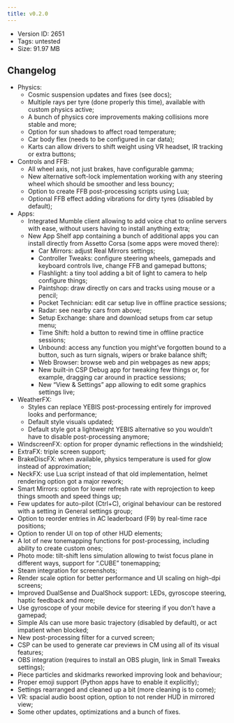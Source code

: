 ```yaml
---
title: v0.2.0
---
```


*   Version ID: 2651
*   Tags: untested
*   Size: 91.97 MB

## Changelog

*   Physics:
    *   Cosmic suspension updates and fixes (see docs);
    *   Multiple rays per tyre (done properly this time), available with custom physics active;
    *   A bunch of physics core improvements making collisions more stable and more;
    *   Option for sun shadows to affect road temperature;
    *   Car body flex (needs to be configured in car data);
    *   Karts can allow drivers to shift weight using VR headset, IR tracking or extra buttons;
*   Controls and FFB:
    *   All wheel axis, not just brakes, have configurable gamma;
    *   New alternative soft-lock implementation working with any steering wheel which should be smoother and less bouncy;
    *   Option to create FFB post-processing scripts using Lua;
    *   Optional FFB effect adding vibrations for dirty tyres (disabled by default);
*   Apps:
    *   Integrated Mumble client allowing to add voice chat to online servers with ease, without users having to install anything extra;
    *   New App Shelf app containing a bunch of additional apps you can install directly from Assetto Corsa (some apps were moved there):
        *   Car Mirrors: adjust Real Mirrors settings;
        *   Controller Tweaks: configure steering wheels, gamepads and keyboard controls live, change FFB and gamepad buttons;
        *   Flashlight: a tiny tool adding a bit of light to camera to help configure things;
        *   Paintshop: draw directly on cars and tracks using mouse or a pencil;
        *   Pocket Technician: edit car setup live in offline practice sessions;
        *   Radar: see nearby cars from above;
        *   Setup Exchange: share and download setups from car setup menu;
        *   Time Shift: hold a button to rewind time in offline practice sessions;
        *   Unbound: access any function you might’ve forgotten bound to a button, such as turn signals, wipers or brake balance shift;
        *   Web Browser: browse web and pin webpages as new apps;
        *   New built-in CSP Debug app for tweaking few things or, for example, dragging car around in practice sessions;
        *   New “View & Settings” app allowing to edit some graphics settings live;
*   WeatherFX:
    *   Styles can replace YEBIS post-processing entirely for improved looks and performance;
    *   Default style visuals updated;
    *   Default style got a lightweight YEBIS alternative so you wouldn’t have to disable post-processing anymore;
*   WindscreenFX: option for proper dynamic reflections in the windshield;
*   ExtraFX: triple screen support;
*   BrakeDiscFX: when available, physics temperature is used for glow instead of approximation;
*   NeckFX: use Lua script instead of that old implementation, helmet rendering option got a major rework;
*   Smart Mirrors: option for lower refresh rate with reprojection to keep things smooth and speed things up;
*   Few updates for auto-pilot (Ctrl+C), original behaviour can be restored with a setting in General settings group;
*   Option to reorder entries in AC leaderboard (F9) by real-time race positions;
*   Option to render UI on top of other HUD elements;
*   A lot of new tonemapping functions for post-processing, including ability to create custom ones;
*   Photo mode: tilt-shift lens simulation allowing to twist focus plane in different ways, support for “.CUBE” tonemapping;
*   Steam integration for screenshots;
*   Render scale option for better performance and UI scaling on high-dpi screens;
*   Improved DualSense and DualShock support: LEDs, gyroscope steering, haptic feedback and more;
*   Use gyroscope of your mobile device for steering if you don’t have a gamepad;
*   Simple AIs can use more basic trajectory (disabled by default), or act impatient when blocked;
*   New post-processing filter for a curved screen;
*   CSP can be used to generate car previews in CM using all of its visual features;
*   OBS integration (requires to install an OBS plugin, link in Small Tweaks settings);
*   Piece particles and skidmarks reworked improving look and behaviour;
*   Proper emoji support (Python apps have to enable it explicitly);
*   Settings rearranged and cleaned up a bit (more cleaning is to come);
*   VR: spacial audio boost option, option to not render HUD in mirrored view;
*   Some other updates, optimizations and a bunch of fixes.
